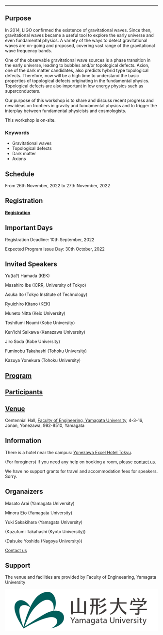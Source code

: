 ---

## Purpose

In 2014, LIGO confirmed the existence of gravitational waves. Since then, gravitational waves became a useful tool to explore the early universe and even fundamental physics. A variety of the ways to detect gravitational waves are on-going and proposed, covering vast range of the gravitational wave frequency bands.

One of the observable gravitational wave sources is a phase transition in the early universe, leading to bubbles and/or topological defects. Axion, one of the dark matter candidates, also predicts hybrid type topological defects. Therefore, now will be a high time to understand the basic properties of topological defects originating in the fundamental physics. Topological defects are also important in low energy physics such as superconducters. 

Our purpose of this workshop is to share and discuss recent progress and new ideas on frontiers in gravity and fundamental physics and
to trigger the interplay between fundamental physicists and cosmologists.

This workshop is on-site. 

### Keywords

- Gravitational waves
- Topological defects
- Dark matter
- Axions


## Schedule

From 26th November, 2022 to 27th November, 2022

## Registration

[**Registration**](https://docs.google.com/forms/d/e/1FAIpQLScQ7cZczh49vsoBibnotlcjHMDr4zpHkij-wIlkZcfzcFgOag/viewform?usp=sf_link)

## Important Days

Registration Deadline: 10th September, 2022

Expected Program Issue Day: 30th October, 2022

## Invited Speakers

Yu(ta?) Hamada (KEK)

Masahiro Ibe (ICRR, University of Tokyo)

Asuka Ito (Tokyo Institute of Technology)

Ryuichiro Kitano (KEK)

Muneto Nitta (Keio University)

Toshifumi Noumi (Kobe University)

Ken'ichi Saikawa (Kanazawa University)

Jiro Soda (Kobe University)

Fuminobu Takahashi (Tohoku University)

Kazuya Yonekura (Tohoku University)


## [Program](program)

## [Participants](participants)

## [Venue](https://goo.gl/maps/SRyD9WjDTtY7XSceA)

Centennial Hall,
[Faculty of Engineering,
Yamagata University](https://www.yz.yamagata-u.ac.jp/en/), 
4-3-16, Jonan, Yonezawa, 992-8510, Yamagata

## Information

There is a hotel near the campus: [Yonezawa Excel Hotel Tokyu](https://www.tokyuhotels.co.jp/yonezawa-e/index.html).

(For foreginers) If you need any help on booking a room, please [contact us](https://docs.google.com/forms/d/e/1FAIpQLSe-WvHLB6pjCyKTq3vbE7N5C_1kKwo4OvinEA9pueLrgdbBWg/viewform?usp=sf_link).

We have no support grants for travel and accommodation fees for speakers. Sorry.

## Organaizers

Masato Arai (Yamagata University)

Minoru Eto (Yamagata University)

Yuki Sakakihara (Yamagata University)

(Kazufumi Takahashi (Kyoto University))

(Daisuke Yoshida (Nagoya University))


[Contact us](https://docs.google.com/forms/d/e/1FAIpQLSe-WvHLB6pjCyKTq3vbE7N5C_1kKwo4OvinEA9pueLrgdbBWg/viewform?usp=sf_link)


## Support

The venue and facilities are provided by Faculty of Engineearing, Yamagata University

![Logo YU](YU-logomark01.png)




